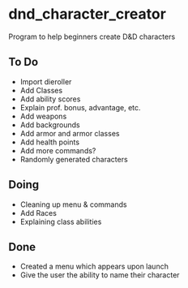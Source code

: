 # dnd_character_creator
Program to help beginners create D&amp;D characters

## To Do
- Import dieroller
- Add Classes
- Add ability scores
- Explain prof. bonus, advantage, etc.
- Add weapons
- Add backgrounds
- Add armor and armor classes
- Add health points
- Add more commands?
- Randomly generated characters

## Doing
- Cleaning up menu & commands
- Add Races
- Explaining class abilities


## Done
  - Created a menu which appears upon launch
  - Give the user the ability to name their character
